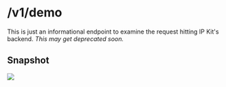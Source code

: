 # /v1/demo
This is just an informational endpoint to examine the request hitting IP Kit's backend. *This may get deprecated soon.*

## Snapshot
![](https://i.snag.gy/HTBxQt.jpg)
